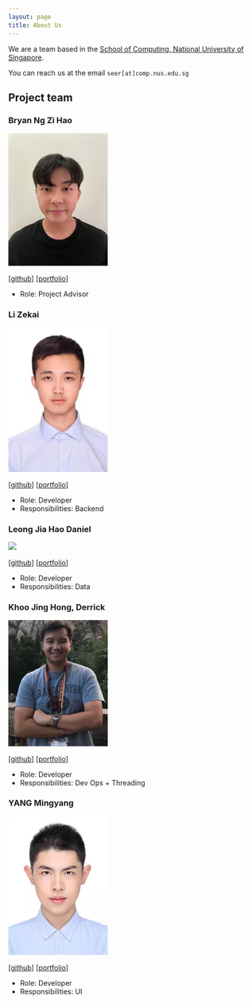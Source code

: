 ```yaml
---
layout: page
title: About Us
---
```


We are a team based in the [School of Computing, National University of Singapore](http://www.comp.nus.edu.sg).

You can reach us at the email `seer[at]comp.nus.edu.sg`

## Project team

### Bryan Ng Zi Hao

<img src="images/bryanngzh.png" width="200px">

[[github](https://github.com/bryanngzh)]
[[portfolio](team/bryanngzh.md)]

* Role: Project Advisor

### Li Zekai

<div align=left><img src="images/lizekai-richard.png" alt="lizekai-richard" style="zoom:100%;" width=200px /></div>


[[github](https://github.com/lizekai-richard)]
[[portfolio](team/lizekai-richard.md)]

* Role: Developer
* Responsibilities: Backend

### Leong Jia Hao Daniel

<img src="images/leongdl135.png" width="200px">

[[github](http://github.com/leongdl135)] [[portfolio](team/leongdl135.md)]

* Role: Developer
* Responsibilities: Data

### Khoo Jing Hong, Derrick

<img src="images/drkkjh.png" width="200px">

[[github](http://github.com/drkkjh)]
[[portfolio](team/drkkjh.md)]

* Role: Developer
* Responsibilities: Dev Ops + Threading

### YANG Mingyang

<img src="images/myangat0343.png" width="200px">

[[github](http://github.com/myangat0343)]
[[portfolio](team/myangat0343.md)]

* Role: Developer
* Responsibilities: UI
